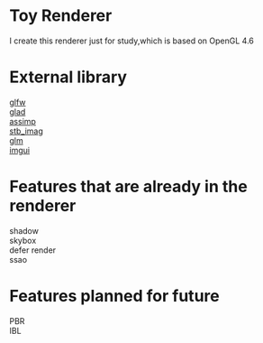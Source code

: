 # Toy Renderer
I create this renderer just for study,which is based on OpenGL 4.6

# External library
[glfw](https://www.glfw.org/download.html)  
[glad](https://glad.dav1d.de/)  
[assimp](https://github.com/assimp/assimp)  
[stb_imag](https://github.com/nothings/stb/blob/master/stb_image.h)  
[glm](https://glm.g-truc.net/0.9.8/index.html)   
[imgui](https://github.com/ocornut/imgui)

# Features that are already in the renderer
shadow  
skybox  
defer render  
ssao  

# Features planned for future
PBR    
IBL
